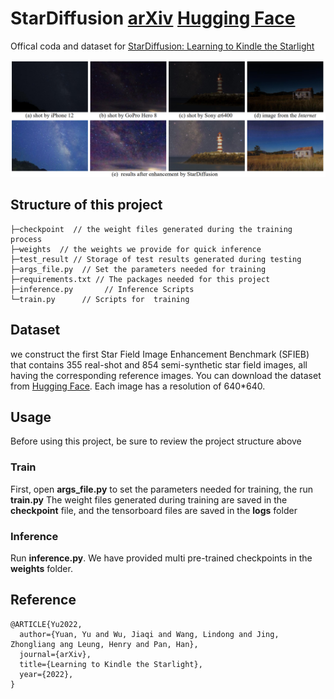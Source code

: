 # StarDiffusion [arXiv](https://arxiv.org/abs/2211.09206) [Hugging Face](https://huggingface.co/datasets/pandaphd/Star_Field_Image_Enhancement_Benchmark)


Offical coda and dataset for [StarDiffusion: Learning to Kindle the Starlight](https://arxiv.org/abs/2211.09206)

![Teaser Image](pix/teaser.png)



## Structure of this project
```
├─checkpoint  // the weight files generated during the training process
├─weights  // the weights we provide for quick inference 
├─test_result // Storage of test results generated during testing
├─args_file.py  // Set the parameters needed for training
├─requirements.txt // The packages needed for this project
├─inference.py       // Inference Scripts
└─train.py      // Scripts for  training
```

## Dataset
we construct the first Star Field Image Enhancement Benchmark (SFIEB) that contains 355 real-shot and 854 semi-synthetic star field images, all having the corresponding reference images. You can download the dataset from [Hugging Face](https://huggingface.co/datasets/pandaphd/Star_Field_Image_Enhancement_Benchmark). Each image has a resolution of 640*640.


## Usage
Before using this project, be sure to review the project structure above
### Train
First, open **args_file.py** to set the parameters needed for training, the run **train.py**
The weight files generated during training are saved in the **checkpoint** file, and the tensorboard files are saved in the **logs** folder

### Inference
Run **inference.py**. We have provided multi pre-trained checkpoints in the **weights** folder.


## Reference
```
@ARTICLE{Yu2022,
  author={Yuan, Yu and Wu, Jiaqi and Wang, Lindong and Jing, Zhongliang ang Leung, Henry and Pan, Han},
  journal={arXiv}, 
  title={Learning to Kindle the Starlight}, 
  year={2022},
}
```
